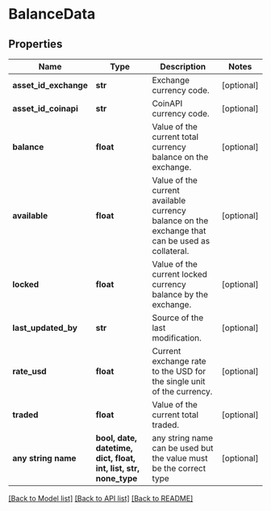 # BalanceData


## Properties
Name | Type | Description | Notes
------------ | ------------- | ------------- | -------------
**asset_id_exchange** | **str** | Exchange currency code. | [optional] 
**asset_id_coinapi** | **str** | CoinAPI currency code. | [optional] 
**balance** | **float** | Value of the current total currency balance on the exchange. | [optional] 
**available** | **float** | Value of the current available currency balance on the exchange that can be used as collateral. | [optional] 
**locked** | **float** | Value of the current locked currency balance by the exchange. | [optional] 
**last_updated_by** | **str** | Source of the last modification.  | [optional] 
**rate_usd** | **float** | Current exchange rate to the USD for the single unit of the currency.  | [optional] 
**traded** | **float** | Value of the current total traded. | [optional] 
**any string name** | **bool, date, datetime, dict, float, int, list, str, none_type** | any string name can be used but the value must be the correct type | [optional]

[[Back to Model list]](../README.md#documentation-for-models) [[Back to API list]](../README.md#documentation-for-api-endpoints) [[Back to README]](../README.md)


